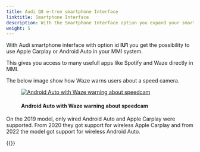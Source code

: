 ```yaml
---
title: Audi Q8 e-tron smartphone Interface
linktitle: Smartphone Interface
description: With the Smartphone Interface option you expand your smartphone in to the MMI system
weight: 5
---
```

<!-- markdownlint-disable MD033 -->

With Audi smartphone interface with option id **IU1** you get the possibility to use Apple Carplay or Android Auto in your MMI system.

This gives you access to many usefull apps like Spotify and Waze directly in MMI.

The below image show how Waze warns users about a speed camera.

<figure>
    <a href="https://media.electrichasgoneaudi.net/multimedia/models/e-tron/technology/uiandoperations/smartphoneinterface/speedcam.jpg">
        <img src="https://media.electrichasgoneaudi.net/multimedia/models/e-tron/technology/uiandoperations/smartphoneinterface/speedcams.jpg"
        class="img-fluid" alt="Android Auto with Waze warning about speedcam" title="Android Auto with Waze warning about speedcam">
    </a>
    <figcaption><h4>Android Auto with Waze warning about speedcam</h4></figcaption>
</figure>

On the 2019 model, only wired Android Auto and Apple Carplay were supported. From 2020 they got support for wireless Apple Carplay and from 2022 the model got support for wireless Android Auto.

{{<children description="true" />}}
